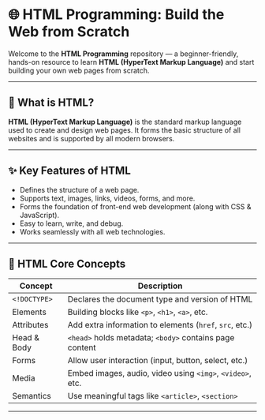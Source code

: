 # 🌐 HTML Programming: Build the Web from Scratch

Welcome to the **HTML Programming** repository — a beginner-friendly, hands-on resource to learn **HTML (HyperText Markup Language)** and start building your own web pages from scratch.

---

## 📘 What is HTML?

**HTML (HyperText Markup Language)** is the standard markup language used to create and design web pages. It forms the basic structure of all websites and is supported by all modern browsers.

---

## ✨ Key Features of HTML

- Defines the structure of a web page.
- Supports text, images, links, videos, forms, and more.
- Forms the foundation of front-end web development (along with CSS & JavaScript).
- Easy to learn, write, and debug.
- Works seamlessly with all web technologies.

---

## 🧱 HTML Core Concepts

| Concept        | Description                                           |
|----------------|-------------------------------------------------------|
| `<!DOCTYPE>`   | Declares the document type and version of HTML        |
| Elements       | Building blocks like `<p>`, `<h1>`, `<a>`, etc.       |
| Attributes     | Add extra information to elements (`href`, `src`, etc.) |
| Head & Body    | `<head>` holds metadata; `<body>` contains page content |
| Forms          | Allow user interaction (input, button, select, etc.) |
| Media          | Embed images, audio, video using `<img>`, `<video>`, etc. |
| Semantics      | Use meaningful tags like `<article>`, `<section>`    |

---



